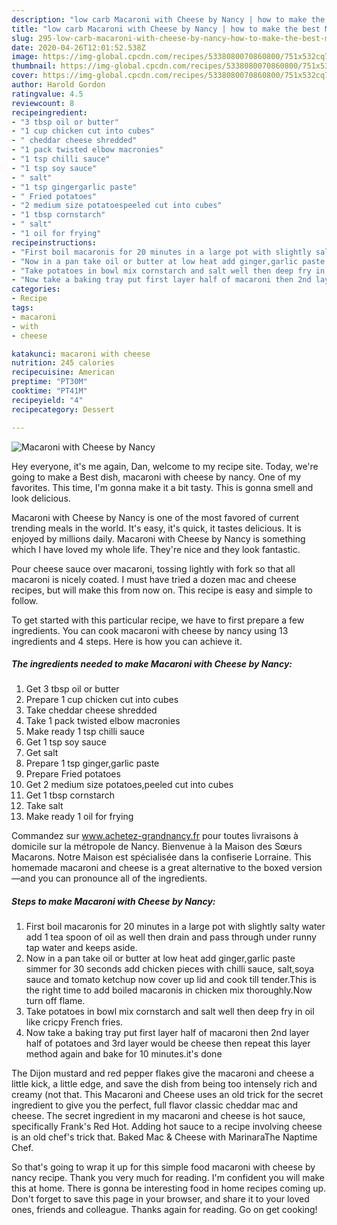 ```yaml
---
description: "low carb Macaroni with Cheese by Nancy | how to make the best Macaroni with Cheese by Nancy"
title: "low carb Macaroni with Cheese by Nancy | how to make the best Macaroni with Cheese by Nancy"
slug: 295-low-carb-macaroni-with-cheese-by-nancy-how-to-make-the-best-macaroni-with-cheese-by-nancy
date: 2020-04-26T12:01:52.538Z
image: https://img-global.cpcdn.com/recipes/5338080070860800/751x532cq70/macaroni-with-cheese-by-nancy-recipe-main-photo.jpg
thumbnail: https://img-global.cpcdn.com/recipes/5338080070860800/751x532cq70/macaroni-with-cheese-by-nancy-recipe-main-photo.jpg
cover: https://img-global.cpcdn.com/recipes/5338080070860800/751x532cq70/macaroni-with-cheese-by-nancy-recipe-main-photo.jpg
author: Harold Gordon
ratingvalue: 4.5
reviewcount: 8
recipeingredient:
- "3 tbsp oil or butter"
- "1 cup chicken cut into cubes"
- " cheddar cheese shredded"
- "1 pack twisted elbow macronies"
- "1 tsp chilli sauce"
- "1 tsp soy sauce"
- " salt"
- "1 tsp gingergarlic paste"
- " Fried potatoes"
- "2 medium size potatoespeeled cut into cubes"
- "1 tbsp cornstarch"
- " salt"
- "1 oil for frying"
recipeinstructions:
- "First boil macaronis for 20 minutes in a large pot with slightly salty water add 1 tea spoon of oil as well then drain and pass through under runny tap water and keeps aside."
- "Now in a pan take oil or butter at low heat add ginger,garlic paste simmer for 30 seconds add chicken pieces with chilli sauce, salt,soya sauce and tomato ketchup now cover up lid and cook till tender.This is the right time to add boiled macaronis in chicken mix thoroughly.Now turn off flame."
- "Take potatoes in bowl mix cornstarch and salt well then deep fry in oil like cricpy French fries."
- "Now take a baking tray put first layer half of macaroni then 2nd layer half of potatoes and 3rd layer would be cheese then repeat this layer method again and bake for 10 minutes.it&#39;s done"
categories:
- Recipe
tags:
- macaroni
- with
- cheese

katakunci: macaroni with cheese 
nutrition: 245 calories
recipecuisine: American
preptime: "PT30M"
cooktime: "PT41M"
recipeyield: "4"
recipecategory: Dessert

---
```



![Macaroni with Cheese by Nancy](https://img-global.cpcdn.com/recipes/5338080070860800/751x532cq70/macaroni-with-cheese-by-nancy-recipe-main-photo.jpg)

Hey everyone, it's me again, Dan, welcome to my recipe site. Today, we're going to make a Best dish, macaroni with cheese by nancy. One of my favorites. This time, I'm gonna make it a bit tasty. This is gonna smell and look delicious.

Macaroni with Cheese by Nancy is one of the most favored of current trending meals in the world. It's easy, it's quick, it tastes delicious. It is enjoyed by millions daily. Macaroni with Cheese by Nancy is something which I have loved my whole life. They're nice and they look fantastic.

Pour cheese sauce over macaroni, tossing lightly with fork so that all macaroni is nicely coated. I must have tried a dozen mac and cheese recipes, but will make this from now on. This recipe is easy and simple to follow.


To get started with this particular recipe, we have to first prepare a few ingredients. You can cook macaroni with cheese by nancy using 13 ingredients and 4 steps. Here is how you can achieve it.

<!--inarticleads1-->

##### The ingredients needed to make Macaroni with Cheese by Nancy:

1. Get 3 tbsp oil or butter
1. Prepare 1 cup chicken cut into cubes
1. Take  cheddar cheese shredded
1. Take 1 pack twisted elbow macronies
1. Make ready 1 tsp chilli sauce
1. Get 1 tsp soy sauce
1. Get  salt
1. Prepare 1 tsp ginger,garlic paste
1. Prepare  Fried potatoes
1. Get 2 medium size potatoes,peeled cut into cubes
1. Get 1 tbsp cornstarch
1. Take  salt
1. Make ready 1 oil for frying


Commandez sur www.achetez-grandnancy.fr pour toutes livraisons à domicile sur la métropole de Nancy. Bienvenue à la Maison des Sœurs Macarons. Notre Maison est spécialisée dans la confiserie Lorraine. This homemade macaroni and cheese is a great alternative to the boxed version—and you can pronounce all of the ingredients. 

<!--inarticleads2-->

##### Steps to make Macaroni with Cheese by Nancy:

1. First boil macaronis for 20 minutes in a large pot with slightly salty water add 1 tea spoon of oil as well then drain and pass through under runny tap water and keeps aside.
1. Now in a pan take oil or butter at low heat add ginger,garlic paste simmer for 30 seconds add chicken pieces with chilli sauce, salt,soya sauce and tomato ketchup now cover up lid and cook till tender.This is the right time to add boiled macaronis in chicken mix thoroughly.Now turn off flame.
1. Take potatoes in bowl mix cornstarch and salt well then deep fry in oil like cricpy French fries.
1. Now take a baking tray put first layer half of macaroni then 2nd layer half of potatoes and 3rd layer would be cheese then repeat this layer method again and bake for 10 minutes.it&#39;s done


The Dijon mustard and red pepper flakes give the macaroni and cheese a little kick, a little edge, and save the dish from being too intensely rich and creamy (not that. This Macaroni and Cheese uses an old trick for the secret ingredient to give you the perfect, full flavor classic cheddar mac and cheese. The secret ingredient in my macaroni and cheese is hot sauce, specifically Frank&#39;s Red Hot. Adding hot sauce to a recipe involving cheese is an old chef&#39;s trick that. Baked Mac &amp; Cheese with MarinaraThe Naptime Chef. 

So that's going to wrap it up for this simple food macaroni with cheese by nancy recipe. Thank you very much for reading. I'm confident you will make this at home. There is gonna be interesting food in home recipes coming up. Don't forget to save this page in your browser, and share it to your loved ones, friends and colleague. Thanks again for reading. Go on get cooking!
